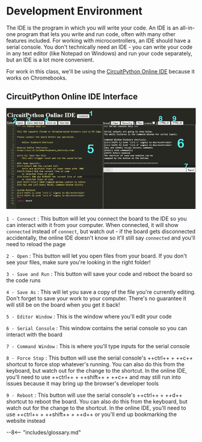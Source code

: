 # Development Environment

The IDE is the program in which you will write your code. An IDE is an all-in-one program that lets you write and run code, often with many other features included. For working with microcontrollers, an IDE should have a serial console. You don't technically need an IDE - you can write your code in any text editor (like Notepad on Windows) and run your code separately, but an IDE is a lot more convenient.

For work in this class, we'll be using the [CircuitPython Online IDE](https://urfdvw.github.io/CircuitPython-online-IDE/) because it works on Chromebooks.


## CircuitPython Online IDE Interface

![screenshot of the online IDE](img/online-ide-annotated.png)

`1 - Connect`
:   This button will let you connect the board to the IDE so you can interact with it from your computer. When connected, it will show `connected` instead of `connect`, but watch out - if the board gets disconnected accidentally, the online IDE doesn't know so it'll still say `connected` and you'll need to reload the page

`2 - Open`
:   This button will let you open files from your board. If you don't see your files, make sure you're looking in the right folder!

`3 - Save and Run`
:   This button will save your code and reboot the board so the code runs

`4 - Save As`
:   This will let you save a copy of the file you're currently editing. Don't forget to save your work to your computer. There's no guarantee it will still be on the board when you get it back!

`5 - Editor Window`
:   This is the window where you'll edit your code

`6 - Serial Console`
:   This window contains the serial console so you can interact with the board

`7 - Command Window`
:   This is where you'll type inputs for the serial console

`8 - Force Stop`
:   This button will use the serial console's ++ctrl++ + ++c++ shortcut to force stop whatever's running. You can also do this from the keyboard, but watch out for the change to the shortcut. In the online IDE, you'll need to use ++ctrl++ + ++shift++ + ++c++ and may still run into issues because it may bring up the browser's developer tools

`9 - Reboot`
:   This button will use the serial console's ++ctrl++ + ++d++ shortcut to reboot the board. You can also do this from the keyboard, but watch out for the change to the shortcut. In the online IDE, you'll need to use ++ctrl++ + ++shift++ + ++d++ or you'll end up bookmarking the website instead

--8<-- "includes/glossary.md"